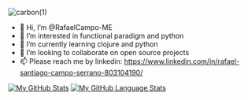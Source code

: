  
![carbon(1)](https://user-images.githubusercontent.com/68289151/194988557-0ccb3616-f410-474a-bc23-b4e206814794.svg)

- 👋 Hi, I’m @RafaelCampo-ME
- 👀 I’m interested in functional paradigm and python 
- 🌱 I’m currently learning clojure and python
- 💞️ I’m looking to collaborate on open source projects 
- 📫 Please reach me by linkedin: https://www.linkedin.com/in/rafael-santiago-campo-serrano-803104190/

<!---
RafaelCampo-ME/RafaelCampo-ME is a ✨ special ✨ repository because its `README.md` (this file) appears on your GitHub profile.
You can click the Preview link to take a look at your changes.
--->

[![My GitHub Stats](https://github-readme-stats.vercel.app/api/?username=RafaelCampo-ME&count_private=true&theme=tokyonight&showicons=true)]()
[![My GitHub Language Stats](https://github-readme-stats.vercel.app/api/top-langs/?username=RafaelCampo-ME&langs_count=5&theme=tokyonight)]()

